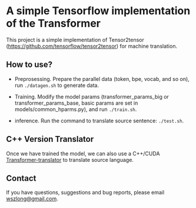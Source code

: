 
A simple Tensorflow implementation of the Transformer
===

This project is a simple implementation of Tensor2tensor (https://github.com/tensorflow/tensor2tensor) for machine translation.

How to use?
---

* Preprosessing. Prepare the parallel data (token, bpe, vocab, and so on), run `./datagen.sh` to generate data.

* Training. Modify the model params (transformer_params_big or transformer_params_base, basic params are set in models/common_hparms.py), and run `./train.sh`.

* inference.  Run the command to translate source sentence: `./test.sh`.

C++ Version Translator
---
Once we have trained the model, we can also use a C++/CUDA [Transformer-translator](https://github.com/wszlong/transformer-translator) to translate source language.

Contact
---

If you have questions, suggestions and bug reports, please email wszlong@gmail.com.



